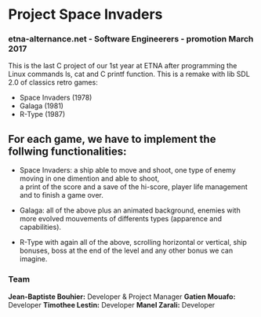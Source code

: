 # Project Space Invaders
### etna-alternance.net - Software Engineerers - promotion March 2017

This is the last C project of our 1st year at ETNA after programming the Linux commands ls, cat and C printf function.
This is a remake with lib SDL 2.0 of classics retro games:

- Space Invaders (1978)
- Galaga (1981)
- R-Type (1987)  


## For each game, we have to implement the follwing functionalities:
- Space Invaders: a ship able to move and shoot, one type of enemy moving in one dimention and able to shoot,  
a print of the score and a save of the hi-score, player life management and to finish a game over.  
    
- Galaga: all of the above plus an animated background, enemies with more evolved mouvements of differents types (apparence and capabilities).  
  
- R-Type with again all of the above, scrolling horizontal or vertical, ship bonuses, boss at the end of the level and any other bonus we can imagine.  


### Team  
**Jean-Baptiste Bouhier:** Developer & Project Manager
**Gatien Mouafo:** Developer
**Timothee Lestin:** Developer
**Manel Zarali:** Developer
